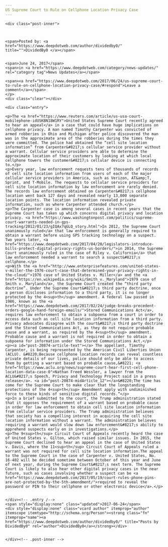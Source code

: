 ```yaml
---
US Supreme Court to Rule on Cellphone Location Privacy Case
---
```

<article class="post-listing post-20874 post type-post status-publish format-standard has-post-thumbnail hentry category-news-updates">
    
    <div class="post-inner">
    
    
        
    <span>Posted by: <a href="https://www.deepdotweb.com/author/dividedby0/" title="">DividedBy0 </a></span>
    
    
    <span>June 24, 2017</span>
    <span>in <a href="https://www.deepdotweb.com/category/news-updates/" rel="category tag">News Updates</a></span>
    
    <span><a href="https://www.deepdotweb.com/2017/06/24/us-supreme-court-to-rule-on-cellphone-location-privacy-case/#respond">Leave a comment</a></span>
    </p>
    <div class="clear"></div>
    
    <div class="entry">
    
    <p>The <a href="https://www.reuters.com/article/us-usa-court-mobilephone-idUSKBN18W1RY">United States Supreme Court recently agreed to hear an appeal</a> in a case that could have huge implications on cellphone privacy. A man named Timothy Carpenter was convicted of armed robberies in Ohio and Michigan after police discovered the man was in the approximate area of the robberies during the times they were committed. The police had obtained the “cell site location information” from Carpenter&#8217;s cellular service provider without a warrant. Cellular service providers are able to determine the approximate location of their customers by looking at which local cellphone towers the customer&#8217;s cellular device is connecting to.</p>
    <p>Every year, law enforcement requests tens of thousands of records of cell site location information from users of each of the major cellular service providers in America, such as Verizon, AT&amp;T, Sprint, and T-Mobile. The requests to cellular service providers for cell site location information by law enforcement are rarely denied. The records law enforcement obtained on Carpenter&#8217;s cellphone location went back 127 days and revealed nearly 13,000 separate location points. The location information revealed private information, such as where Carpenter attended church.</p>
    <p>The Carpenter case is among several cases in recent years that the Supreme Court has taken up which concerns digital privacy and location privacy. <a href="https://www.washingtonpost.com/politics/supreme-court-warrants-needed-in-gps-tracking/2012/01/23/gIQAx7qGLQ_story.html">In 2012, the Supreme Court unanimously ruled</a> that law enforcement is generally required to obtain a warrant before using GPS tracking technology on a suspect. Two years later, <a href="https://www.deepdotweb.com/2017/04/20/legislators-introduce-bills-protect-digital-privacy-rights-us-borders/">in 2014, the Supreme Court unanimously ruled in the case of Riley v. California</a> that law enforcement needed a warrant to search a suspect&#8217;s cellphone.</p>
    <p>With the <a href="http://www.enterprisefeatures.com/united-states-v-miller-the-1976-court-case-that-determined-your-privacy-rights-in-the-cloud/">1976 case of United States v. Miller</a> and the <a href="https://en.wikipedia.org/wiki/Smith_v._Maryland">1979 case of Smith v. Maryland</a>, the Supreme Court created the “third party doctrine”. Under the Supreme Court&#8217;s third party doctrine, once a person discloses information to a third party, it is no longer protected by the 4<sup>th</sup> amendment. A federal law passed in 1986, known as the <a href="https://www.deepdotweb.com/2017/02/24/judge-breaks-precedent-orders-google-hand-foreign-emails/">Stored Communications Act</a>, requires law enforcement to obtain a subpoena from a court in order to access data such as cell site location information from a third party. Privacy advocates disagree with the court&#8217;s third party doctrine and the Stored Communications Act, as they do not require probable cause and a warrant, as required by the 4<sup>th</sup> amendment. Probable cause and a warrant is not required in order to obtain a subpoena for information under the Stored Communications Act.</p>
    <p><a id="post-20874-article-text"></a> The appellant, Timothy Carpenter, is being represented by the American Civil Liberties Union (ACLU). &#8220;Because cellphone location records can reveal countless private details of our lives, police should only be able to access them by getting a warrant based on probable cause,&#8221; <a href="https://www.aclu.org/news/supreme-court-hear-first-cell-phone-location-data-case-0">Nathan Freed Wessler, a lawyer from the ACLU&#8217;s Speech, Privacy and Technology Project said in a press release</a>. <a id="post-20874-midArticle_12"></a>&#8220;The time has come for the Supreme Court to make clear that the longstanding protections of the 4<sup>th</sup> Amendment apply with undiminished force to these kinds of sensitive digital records.”</p>
    <p>In a brief submitted to the court, the Trump administration stated that it opposes the requirement of a warrant based on probable cause in order for law enforcement to obtain cell site location information from cellular service providers. The Trump administration believes that society has a compelling interest in acquiring the cell site location information without a warrant. The administration believes requiring a warrant would slow down law enforcement&#8217;s ability to apprehend suspects early on in investigations.</p>
    <p>The 9<sup>th</sup> Circuit Court of Appeals recently heard the case of United States v. Gilton, which raised similar issues. In 2015, the Supreme Court declined to hear an appeal in the case of United States v. Davis, where the 11<sup>th</sup> Circuit Court of Appeals ruled a warrant was not required for cell site location information.The appeal to the Supreme Court in the case of Carpenter v. United States, No. 16-402 will be decided sometime between October of this year and June of next year, during the Supreme Court&#8217;s next term. The Supreme Court is likely to also hear other digital privacy cases in the near future, such as cases involving whether a suspect can be <a href="https://www.deepdotweb.com/2017/05/19/court-rules-phone-pins-are-not-protected-by-the-5th-amendment/">required to reveal the password or PIN to their cellphone or other electronic device</a>.</p>
    
    
    </div><!-- .entry /-->
    <span style="display:none" class="updated">2017-06-24</span>
    <div style="display:none" class="vcard author" itemprop="author" itemscope itemtype="http://schema.org/Person"><strong class="fn" itemprop="name"><a href="https://www.deepdotweb.com/author/dividedby0/" title="Posts by DividedBy0" rel="author">DividedBy0</a></strong></div>
    
    
    </div><!-- .post-inner -->
</article><!-- .post-listing -->

